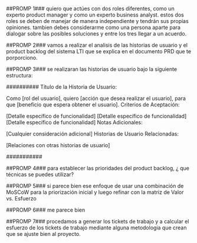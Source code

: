 
##PROMP 1###
quiero que actúes con dos roles diferentes,  como un experto product manager y como un experto business analyst. estos dos roles se deben de manejar de manera independiente y tendrán sus propias opiniones. tambien debes considerarme como una persona aparte para dialogar sobre las posibles soluciones y entre los tres llegar a un acuerdo.

##PROMP 2###
vamos a realizar el analisis de las historias de usuario y el product backlog del sistema LTI que se explica en el documento PRD que te porporciono.

##PROMP 3###
se realizaran las historias de usuario bajo la siguiente estructura:

##########
Título de la Historia de Usuario: 

Como [rol del usuario],
quiero [acción que desea realizar el usuario],
para que [beneficio que espera obtener el usuario].
Criterios de Aceptación:

[Detalle específico de funcionalidad]
[Detalle específico de funcionalidad]
[Detalle específico de funcionalidad]
Notas Adicionales:

[Cualquier consideración adicional]
Historias de Usuario Relacionadas:

[Relaciones con otras historias de usuario]

###########


##PROMP 4###
para establecer las prioridades del product backlog, ¿  que técnicas se puedes utilizar?

##PROMP 5###
si parece bien ese enfoque de usar una combinación de MoSCoW para la priorización inicial y luego refinar con la matriz de Valor vs. Esfuerzo

##PROMP 6###
me parece bien

##PROMP 7###
procedamos a generar los tickets de trabajo y a calcular el esfuerzo de los tickets de trabajo mediante alguna metodologia que crean que se ajuste bien al proyecto.





